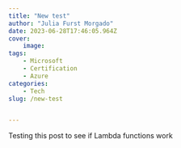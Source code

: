 ```yaml
---
title: "New test"
author: "Julia Furst Morgado"
date: 2023-06-28T17:46:05.964Z
cover:
    image:
tags: 
    - Microsoft
    - Certification
    - Azure
categories: 
    - Tech
slug: /new-test


---
```


Testing this post to see if Lambda functions work